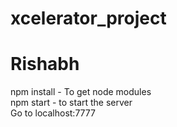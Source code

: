 # xcelerator_project  
# Rishabh  
npm install - To get node modules  
npm start - to start the server  
Go to localhost:7777
